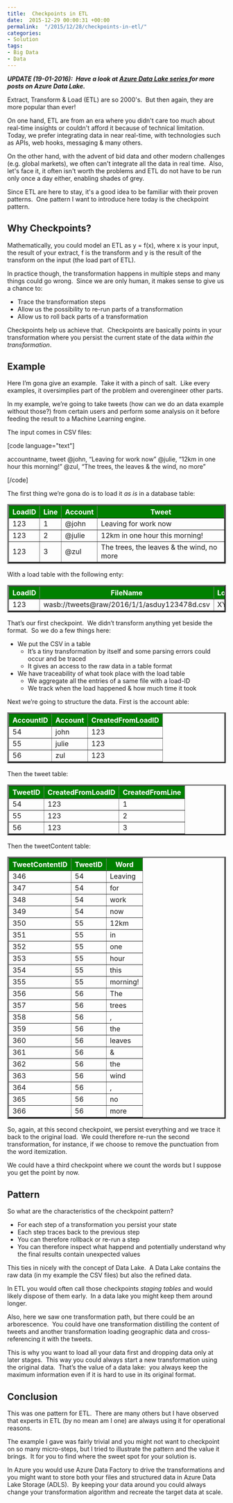 ```yaml
---
title:  Checkpoints in ETL
date:  2015-12-29 00:00:31 +00:00
permalink:  "/2015/12/28/checkpoints-in-etl/"
categories:
- Solution
tags:
- Big Data
- Data
---
```

<em><strong><b><i>UPDATE (19-01-2016):  Have a look at </i></b><a href="http://vincentlauzon.com/about/azure-data-lake/"><b><i>Azure Data Lake series </i></b></a><b><i>for more posts on Azure Data Lake.</i></b></strong></em>

Extract, Transform &amp; Load (ETL) are so 2000's.  But then again, they are more popular than ever!

On one hand, ETL are from an era where you didn't care too much about real-time insights or couldn't afford it because of technical limitation.  Today, we prefer integrating data in near real-time, with technologies such as APIs, web hooks, messaging &amp; many others.

On the other hand, with the advent of bid data and other modern challenges (e.g. global markets), we often can't integrate all the data in real time.  Also, let's face it, it often isn't worth the problems and ETL do not have to be run only once a day either, enabling shades of grey.

Since ETL are here to stay, it's a good idea to be familiar with their proven patterns.  One pattern I want to introduce here today is the checkpoint pattern.
<h2>Why Checkpoints?</h2>
Mathematically, you could model an ETL as y = f(x), where x is your input, the result of your extract, f is the transform and y is the result of the transform on the input (the load part of ETL).

In practice though, the transformation happens in multiple steps and many things could go wrong.  Since we are only human, it makes sense to give us a chance to:
<ul>
	<li>Trace the transformation steps</li>
	<li>Allow us the possibility to re-run parts of a transformation</li>
	<li>Allow us to roll back parts of a transformation</li>
</ul>
Checkpoints help us achieve that.  Checkpoints are basically points in your transformation where you persist the current state of the data <em>within the transformation</em>.
<h2>Example</h2>
Here I’m gona give an example.  Take it with a pinch of salt.  Like every examples, it oversimplies part of the problem and overengineer other parts.

In my example, we’re going to take tweets (how can we do an data example without those?) from certain users and perform some analysis on it before feeding the result to a Machine Learning engine.

The input comes in CSV files:

[code language="text"]

accountname, tweet
@john, “Leaving for work now”
@julie, “12km in one hour this morning!”
@zul, “The trees, the leaves &amp; the wind, no more”

[/code]

The first thing we’re gona do is to load it <em>as is</em> in a database table:
<table border="3" width="846">
<thead>
<tr style="background:green;color:white;">
<th>LoadID</th>
<th>Line</th>
<th>Account</th>
<th>Tweet</th>
</tr>
</thead>
<tbody>
<tr>
<td>123</td>
<td>1</td>
<td>@john</td>
<td>Leaving for work now</td>
</tr>
<tr>
<td>123</td>
<td>2</td>
<td>@julie</td>
<td>12km in one hour this morning!</td>
</tr>
<tr>
<td>123</td>
<td>3</td>
<td>@zul</td>
<td>The trees, the leaves &amp; the wind, no more</td>
</tr>
</tbody>
</table>
With a load table with the following enty:
<table border="3">
<thead>
<tr style="background:green;color:white;">
<th>LoadID</th>
<th>FileName</th>
<th>LoadStart</th>
<th>LoadCompletion</th>
</tr>
</thead>
<tbody>
<tr>
<td>123</td>
<td>wasb://tweets@raw/2016/1/1/asduy123478d.csv</td>
<td>XYZ</td>
<td>XYZ-2</td>
</tr>
</tbody>
</table>
That’s our first checkpoint.  We didn’t transform anything yet beside the format.  So we do a few things here:
<ul>
	<li>We put the CSV in a table
<ul>
	<li>It’s a tiny transformation by itself and some parsing errors could occur and be traced</li>
	<li>It gives an access to the raw data in a table format</li>
</ul>
</li>
	<li>We have traceability of what took place with the load table
<ul>
	<li>We aggregate all the entries of a same file with a load-ID</li>
	<li>We track when the load happened &amp; how much time it took</li>
</ul>
</li>
</ul>
Next we’re going to structure the data. First is the account able:
<table border="3">
<thead>
<tr style="background:green;color:white;">
<th>AccountID</th>
<th>Account</th>
<th>CreatedFromLoadID</th>
</tr>
</thead>
<tbody>
<tr>
<td>54</td>
<td>john</td>
<td>123</td>
</tr>
<tr>
<td>55</td>
<td>julie</td>
<td>123</td>
</tr>
<tr>
<td>56</td>
<td>zul</td>
<td>123</td>
</tr>
</tbody>
</table>
Then the tweet table:
<table border="3" width="846">
<thead>
<tr style="background:green;color:white;">
<th>TweetID</th>
<th>CreatedFromLoadID</th>
<th>CreatedFromLine</th>
</tr>
</thead>
<tbody>
<tr>
<td>54</td>
<td>123</td>
<td>1</td>
</tr>
<tr>
<td>55</td>
<td>123</td>
<td>2</td>
</tr>
<tr>
<td>56</td>
<td>123</td>
<td>3</td>
</tr>
</tbody>
</table>
Then the tweetContent table:
<table border="3" width="846">
<thead>
<tr style="background:green;color:white;">
<th>TweetContentID</th>
<th>TweetID</th>
<th>Word</th>
</tr>
</thead>
<tbody>
<tr>
<td>346</td>
<td>54</td>
<td>Leaving</td>
</tr>
<tr>
<td>347</td>
<td>54</td>
<td>for</td>
</tr>
<tr>
<td>348</td>
<td>54</td>
<td>work</td>
</tr>
<tr>
<td>349</td>
<td>54</td>
<td>now</td>
</tr>
<tr>
<td>350</td>
<td>55</td>
<td>12km</td>
</tr>
<tr>
<td>351</td>
<td>55</td>
<td>in</td>
</tr>
<tr>
<td>352</td>
<td>55</td>
<td>one</td>
</tr>
<tr>
<td>353</td>
<td>55</td>
<td>hour</td>
</tr>
<tr>
<td>354</td>
<td>55</td>
<td>this</td>
</tr>
<tr>
<td>355</td>
<td>55</td>
<td>morning!</td>
</tr>
<tr>
<td>356</td>
<td>56</td>
<td>The</td>
</tr>
<tr>
<td>357</td>
<td>56</td>
<td>trees</td>
</tr>
<tr>
<td>358</td>
<td>56</td>
<td>,</td>
</tr>
<tr>
<td>359</td>
<td>56</td>
<td>the</td>
</tr>
<tr>
<td>360</td>
<td>56</td>
<td>leaves</td>
</tr>
<tr>
<td>361</td>
<td>56</td>
<td>&amp;</td>
</tr>
<tr>
<td>362</td>
<td>56</td>
<td>the</td>
</tr>
<tr>
<td>363</td>
<td>56</td>
<td>wind</td>
</tr>
<tr>
<td>364</td>
<td>56</td>
<td>,</td>
</tr>
<tr>
<td>365</td>
<td>56</td>
<td>no</td>
</tr>
<tr>
<td>366</td>
<td>56</td>
<td>more</td>
</tr>
</tbody>
</table>
So, again, at this second checkpoint, we persist everything and we trace it back to the original load.  We could therefore re-run the second transformation, for instance, if we choose to remove the punctuation from the word itemization.

We could have a third checkpoint where we count the words but I suppose you get the point by now.
<h2>Pattern</h2>
So what are the characteristics of the checkpoint pattern?
<ul>
	<li>For each step of a transformation you persist your state</li>
	<li>Each step traces back to the previous step</li>
	<li>You can therefore rollback or re-run a step</li>
	<li>You can therefore inspect what happend and potentially understand why the final results contain unexpected values</li>
</ul>
This ties in nicely with the concept of Data Lake.  A Data Lake contains the raw data (in my example the CSV files) but also the refined data.

In ETL you would often call those checkpoints <em>staging tables </em>and would likely dispose of them early.  In a data lake you might keep them around longer.

Also, here we saw one transformation path, but there could be an arborescence.  You could have one transformation distilling the content of tweets and another transformation loading geographic data and cross-referencing it with the tweets.

This is why you want to load all your data first and dropping data only at later stages.  This way you could always start a new transformation using the original data.  That’s the value of a data lake:  you always keep the maximum information even if it is hard to use in its original format.
<h2>Conclusion</h2>
This was one pattern for ETL.  There are many others but I have observed that experts in ETL (by no mean am I one) are always using it for operational reasons.

The example I gave was fairly trivial and you might not want to checkpoint on so many micro-steps, but I tried to illustrate the pattern and the value it brings.  It for you to find where the sweet spot for your solution is.

In Azure you would use Azure Data Factory to drive the transformations and you might want to store both your files and structured data in Azure Data Lake Storage (ADLS).  By keeping your data around you could always change your transformation algorithm and recreate the target data at scale.
